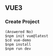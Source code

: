 ## VUE3

### Create Project
```
(Answered No)
$npm init vue@latest
$cd vue-demo
$npm install
$npm run dev
```
